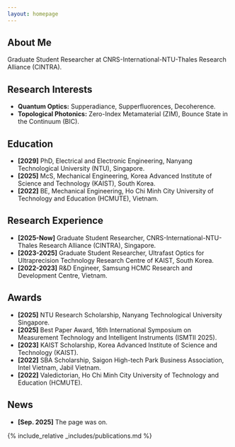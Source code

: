 ```yaml
---
layout: homepage
---
```


## About Me
Graduate Student Researcher at CNRS-International-NTU-Thales Research Alliance (CINTRA).

## Research Interests
- **Quantum Optics:** Supperadiance, Supperfluorences, Decoherence.
- **Topological Photonics:** Zero-Index Metamaterial (ZIM), Bounce State in the Continuum (BIC).

## Education
- **[2029]** PhD, Electrical and Electronic Engineering, Nanyang Technological University (NTU), Singapore.
- **[2025]** McS, Mechanical Engineering, Korea Advanced Institute of Science and Technology (KAIST), South Korea.
- **[2022]** BE, Mechanical Engineering, Ho Chi Minh City University of Technology and Education (HCMUTE), Vietnam.

## Research Experience
- **[2025-Now]** Graduate Student Researcher, CNRS-International-NTU-Thales Research Alliance (CINTRA), Singapore.
- **[2023-2025]** Graduate Student Researcher, Ultrafast Optics for Ultraprecision Technology Research Centre of KAIST, South Korea.
- **[2022-2023]** R&D Engineer, Samsung HCMC Research and Development Centre, Vietnam.
  
## Awards
- **[2025]** NTU Research Scholarship, Nanyang Technological University Singapore.
- **[2025]** Best Paper Award, 16th International Symposium on Measurement Technology and Intelligent Instruments (ISMTII 2025).
- **[2023]** KAIST Scholarship, Korea Advanced Institute of Science and Technology (KAIST).
- **[2022]** SBA Scholarship, Saigon High-tech Park Business Association, Intel Vietnam, Jabil Vietnam.
- **[2022]** Valedictorian, Ho Chi Minh City University of Technology and Education (HCMUTE).

## News

- **[Sep. 2025]** The page was on.


{% include_relative _includes/publications.md %}

